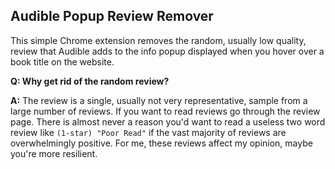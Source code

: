 ## Audible Popup Review Remover

This simple Chrome extension removes the random, usually low quality, review that Audible adds to the info popup displayed when you hover over a book title on the website.

**Q: Why get rid of the random review?**

**A:** The review is a single, usually not very representative, sample from a large number of reviews. If you want to read reviews go through the review page. There is almost never a reason you'd want to read a useless two word review like `(1-star) "Poor Read"` if the vast majority of reviews are overwhelmingly positive. For me, these reviews affect my opinion, maybe you're more resilient.
